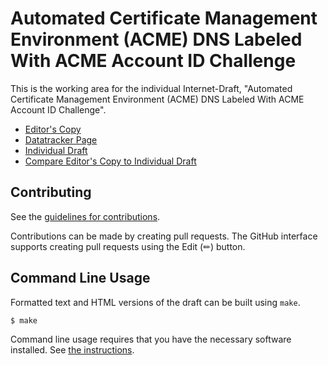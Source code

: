 # Automated Certificate Management Environment (ACME) DNS Labeled With ACME Account ID Challenge

This is the working area for the individual Internet-Draft, "Automated Certificate Management Environment (ACME) DNS Labeled With ACME Account ID Challenge".

* [Editor's Copy](https://aaomidi.github.io/draft-todo-chariton-dns-account-01/#go.draft-todo-chariton-dns-account.html)
* [Datatracker Page](https://datatracker.ietf.org/doc/draft-todo-chariton-dns-account)
* [Individual Draft](https://datatracker.ietf.org/doc/html/draft-todo-chariton-dns-account)
* [Compare Editor's Copy to Individual Draft](https://aaomidi.github.io/draft-todo-chariton-dns-account-01/#go.draft-todo-chariton-dns-account.diff)


## Contributing

See the
[guidelines for contributions](https://github.com/aaomidi/draft-todo-chariton-dns-account-01/blob/main/CONTRIBUTING.md).

Contributions can be made by creating pull requests.
The GitHub interface supports creating pull requests using the Edit (✏) button.


## Command Line Usage

Formatted text and HTML versions of the draft can be built using `make`.

```sh
$ make
```

Command line usage requires that you have the necessary software installed.  See
[the instructions](https://github.com/martinthomson/i-d-template/blob/main/doc/SETUP.md).

